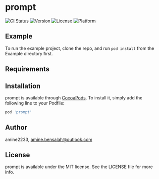 # prompt

[![CI Status](https://img.shields.io/travis/amine2233/prompt.svg?style=flat)](https://travis-ci.org/amine2233/prompt)
[![Version](https://img.shields.io/cocoapods/v/prompt.svg?style=flat)](https://cocoapods.org/pods/prompt)
[![License](https://img.shields.io/cocoapods/l/prompt.svg?style=flat)](https://cocoapods.org/pods/prompt)
[![Platform](https://img.shields.io/cocoapods/p/prompt.svg?style=flat)](https://cocoapods.org/pods/prompt)

## Example

To run the example project, clone the repo, and run `pod install` from the Example directory first.

## Requirements

## Installation

prompt is available through [CocoaPods](https://cocoapods.org). To install
it, simply add the following line to your Podfile:

```ruby
pod 'prompt'
```

## Author

amine2233, amine.bensalah@outlook.com

## License

prompt is available under the MIT license. See the LICENSE file for more info.
